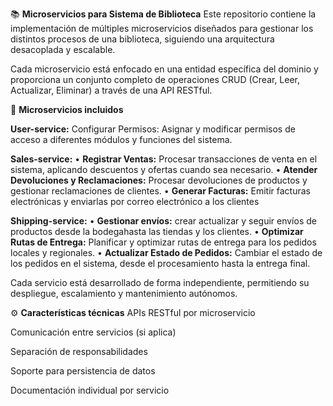 📚 **Microservicios para Sistema de Biblioteca**
Este repositorio contiene la implementación de múltiples microservicios diseñados para gestionar los distintos procesos de una biblioteca, siguiendo una arquitectura desacoplada y escalable.

Cada microservicio está enfocado en una entidad específica del dominio y proporciona un conjunto completo de operaciones CRUD (Crear, Leer, Actualizar, Eliminar) a través de una API RESTful.

🧩 **Microservicios incluidos**

**User-service:** Configurar Permisos: Asignar y modificar permisos de acceso a 
diferentes módulos y funciones del sistema.

**Sales-service:**
• **Registrar Ventas:** Procesar transacciones de venta en el sistema, aplicando 
                    descuentos y ofertas cuando sea necesario.
• **Atender Devoluciones y Reclamaciones:** Procesar devoluciones de productos y 
                    gestionar reclamaciones de clientes.
• **Generar Facturas:** Emitir facturas electrónicas y enviarlas por correo 
                    electrónico a los clientes

**Shipping-service:** 
• **Gestionar envíos:** crear actualizar y seguir envíos de productos desde la 
                    bodegahasta las tiendas y los clientes.
• **Optimizar Rutas de Entrega:** Planificar y optimizar rutas de entrega para los 
                    pedidos locales y regionales.
• **Actualizar Estado de Pedidos:** Cambiar el estado de los pedidos en el sistema, 
                    desde el procesamiento hasta la entrega final.


Cada servicio está desarrollado de forma independiente, permitiendo su despliegue, escalamiento y mantenimiento autónomos.

⚙️ **Características técnicas**
APIs RESTful por microservicio

Comunicación entre servicios (si aplica)

Separación de responsabilidades

Soporte para persistencia de datos

Documentación individual por servicio 
